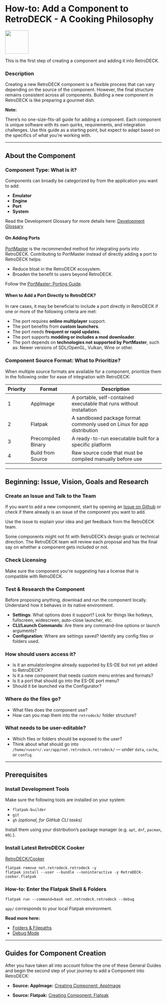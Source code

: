 # How-to: Add a Component to RetroDECK - A Cooking Philosophy

<img src="../../../../wiki_icons/retrodeck/icon-component.svg" width="75">

This is the first step of creating a component and adding it into RetroDECK.

### Description

Creating a new RetroDECK component is a flexible process that can vary depending on the source of the component. However, the final structure remains consistent across all components. Building a new component in RetroDECK is like preparing a gourmet dish.

**Note:**

There’s no one-size-fits-all guide for adding a component. Each component is unique software with its own quirks, requirements, and integration challenges. Use this guide as a starting point, but expect to adapt based on the specifics of what you're working with.

---

## About the Component

### Component Type: What is it?

Components can broadly be categorized by from the application you want to add:

- **Emulator**
- **Engine**
- **Port**
- **System**

Read the Development Glossary for more details here: [Development Glossary](../../development-glossary.md) 

#### On Adding Ports

[PortMaster](https://portmaster.games/) is the recommended method for integrating ports into RetroDECK. Contributing to PortMaster instead of directly adding a port to RetroDECK helps:

- Reduce bloat in the RetroDECK ecosystem.
- Broaden the benefit to users beyond RetroDECK.

Follow the [PortMaster: Porting Guide](https://portmaster.games/porting.html).

#### When to Add a Port Directly to RetroDECK?

In rare cases, it may be beneficial to include a port directly in RetroDECK if one or more of the following criteria are met:

- The port requires **online multiplayer** support.
- The port benefits from **custom launchers**.
- The port needs **frequent or rapid updates**.
- The port supports **modding or includes a mod downloader**.
- The port depends on **technologies not supported by PortMaster**, such as: Newer versions of SDL/OpenGL, Vulkan, Wine or other.


### Component Source Format: What to Prioritize?

When multiple source formats are available for a component, prioritize them in the following order for ease of integration with RetroDECK:


| Priority | Format              | Description                                                                 |
|----------|---------------------|-----------------------------------------------------------------------------|
| 1        | AppImage            | A portable, self-contained executable that runs without installation        |
| 2        | Flatpak             | A sandboxed package format commonly used on Linux for app distribution      |
| 3        | Precompiled Binary  | A ready-to-run executable built for a specific platform                     |
| 4        | Build from Source   | Raw source code that must be compiled manually before use                   |



---

## Beginning: Issue, Vision, Goals and Research

### Create an Issue and Talk to the Team

If you want to add a new component, start by opening an [Issue on Github](https://github.com/RetroDECK/RetroDECK/issues) or check if there already is an issue of the component you want to add. 

Use the issue to explain your idea and get feedback from the RetroDECK team.

Some components might not fit with RetroDECK’s design goals or technical direction. The RetroDECK team will review each proposal and has the final say on whether a component gets included or not.


### Check Licensing

Make sure the component you're suggesting has a license that is compatible with RetroDECK.


### Test & Research the Component

Before proposing anything, download and run the component locally. Understand how it behaves in its native environment.

- **Settings**: What options does it support? Look for things like hotkeys, fullscreen, widescreen, auto-close launcher, etc.
- **CLI/Launch Commands**: Are there any command-line options or launch arguments?
- **Configuration**: Where are settings saved? Identify any config files or folders used.


### How should users access it?

- Is it an emulator/engine already supported by ES-DE but not yet added to RetroDECK?
- Is it a new component that needs custom menu entries and formats?
- Is it a port that should go into the ES-DE port menu?
- Should it be launched via the Configurator?

### Where do the files go?

- What files does the component use?
- How can you map them into the `retrodeck/` folder structure?


### What needs to be user-editable?

- Which files or folders should be exposed to the user?
- Think about what should go into `/home/<user>/.var/app/net.retrodeck.retrodeck/` — under `data`, `cache`, or `config`.


---

## Prerequisites

### Install Development Tools 

Make sure the following tools are installed on your system:

- `flatpak-builder`
- `git`
- `gh` *(optional, for GitHub CLI tasks)*

Install them using your distribution’s package manager (e.g. `apt`, `dnf`, `pacman`, etc.).

### Install Latest RetroDECK Cooker

[RetroDECK/Cooker](https://github.com/RetroDECK/Cooker)

```
flatpak remove net.retrodeck.retrodeck -y
flatpak install --user --bundle --noninteractive -y RetroDECK-cooker.flatpak 
```

### How-to: Enter the Flatpak Shell & Folders

```
flatpak run --command=bash net.retrodeck.retrodeck --debug
```

`app/` corresponds to your local Flatpak environment.

**Read more here:** 

- [Folders & Filepaths](../../general/folders-filepaths.md)
- [Debug Mode](../../general/debug-mode.md)

---

##  Guides for Component Creation

After you have taken all into account follow the one of these General Guides and begin the second step of your journey to add a Component into RetroDECK:

- **Source: AppImage:** [Creating Component: AppImage](component-create-appimage.md)

- **Source: Flatpak:** [Creating Component: Flatpak](component-create-flatpak.md)
